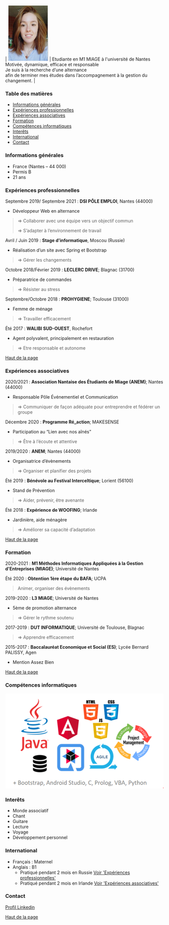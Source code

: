 | ![](pictures/photoCVMelissaMERAT.png) |  Etudiante en M1 MIAGE à l'université de Nantes <br/> Motivée, dynamique, efficace et responsable  <br/>   Je suis à la recherche d’une alternance  <br/>  afin de terminer mes études dans l’accompagnement à la gestion du changement. |

### Table des matières 

- [Informations générales](#informations-générales) 
- [Expériences professionnelles](#expériences-professionnelles) 
- [Expériences associatives](#expériences-associatives) 
- [Formation](#formation) 
- [Compétences informatiques](#compétences-informatiques) 
- [Interêts ](#interêts) 
- [International](#international) 
- [Contact](#contact) 

### Informations générales
-  France (Nantes – 44 000)
-  Permis B 
-  21 ans

### Expériences professionnelles

Septembre 2019/ Septembre 2021
:   **DSI PÔLE EMPLOI**, Nantes (44000) 
- Développeur Web en alternance
> ⇒ Collaborer avec une équipe vers un objectif commun 
> 
> ⇒ S’adapter à l’environnement de travail

Avril / Juin 2019
:   **Stage d’informatique**, Moscou (Russie)
- Réalisation d’un site avec Spring et Bootstrap
> ⇒ Gérer les changements

Octobre 2018/Février 2019
:   **LECLERC DRIVE**; Blagnac (31700)
- Préparatrice de commandes
> ⇒ Résister au stress

Septembre/Octobre 2018
:   **PROHYGIENE**; Toulouse (31000)
- Femme de ménage
> ⇒ Travailler efficacement 

Été 2017
:   **WALIBI SUD-OUEST**, Rochefort 
- Agent polyvalent, principalement en restauration
> ⇒  Etre responsable et autonome

[Haut de la page](#table-des-matières) 

### Expériences associatives

2020/2021
:   **Association Nantaise des Étudiants de Miage (ANEM)**; Nantes (44000)
- Responsable Pôle Événementiel et Communication
> ⇒ Communiquer de façon adéquate pour entreprendre et fédérer un groupe

Décembre 2020
:   **Programme Ré_action**; MAKESENSE
- Participation  au “Lien avec nos aînés”
> ⇒ Être à l’écoute et attentive
	
2019/2020
:   **ANEM**; Nantes (44000)
- Organisatrice d’évènements
> ⇒ Organiser et planifier des projets

Été 2019
:   **Bénévole au Festival Interceltique**; Lorient (56100)
- Stand de Prévention
> ⇒ Aider, prévenir, être avenante

Été 2018
:   **Expérience de WOOFING**; Irlande
- Jardinière, aide ménagère
> ⇒ Améliorer sa capacité d’adaptation

[Haut de la page](#table-des-matières)


### Formation

2020-2021
:   **M1 Méthodes Informatiques Appliquées à la Gestion d'Entreprises (MIAGE)**; Université de Nantes

Été 2020 
:   **Obtention 1ère étape du BAFA**; UCPA
> Animer, organiser des évènements

2019-2020
:   **L3 MIAGE**;  Université de Nantes
- 5ème de promotion alternance
> ⇒ Gérer le rythme soutenu
     
2017-2019 
:   **DUT INFORMATIQUE**; Université de Toulouse, Blagnac
> ⇒ Apprendre efficacement

2015-2017
:   **Baccalauréat Economique et Social (ES)**; Lycée Bernard PALISSY, Agen 
- Mention Assez Bien

[Haut de la page](#table-des-matières)

### Compétences informatiques

![](pictures/competencesInformatiques.PNG)

### Interêts
-  Monde associatif
-  Chant 
-  Guitare 
-  Lecture 
-  Voyage 
-  Développement personnel 

### International
-  Français : Maternel 
-  Anglais : B1
	- Pratiqué pendant 2 mois en Russie [ Voir 'Expériences professionnelles'](#expériences-professionnelles) 
	- Pratiqué pendant 2 mois en Irlande [ Voir 'Expériences associatives'](#expériences-associatives) 


### Contact
[Profil Linkedin ](https://www.linkedin.com/in/m%C3%A9lissa-m%C3%A9rat-9b9379173/) 

[Haut de la page](#table-des-matières)
